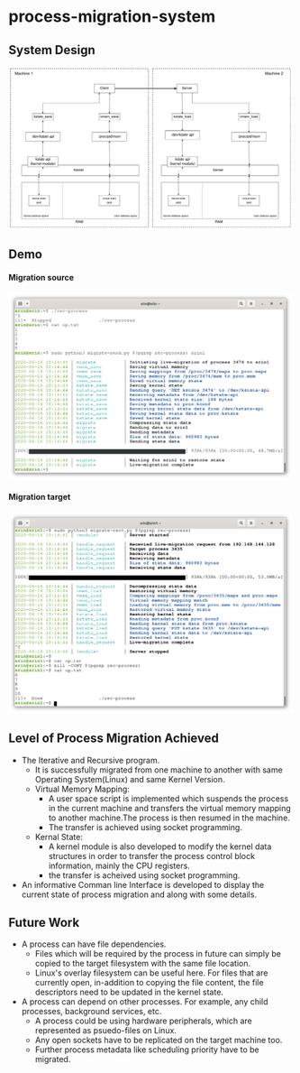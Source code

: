 # process-migration-system
## System Design

![](assets/sys.png)

## Demo
#### Migration source
![](assets/recursive-send.png)
#### Migration target
![](assets/recursive-recv.png)


## Level of Process Migration Achieved
  * The Iterative and Recursive program.
    * It is successfully migrated from one machine to another with same Operating System(Linux) and same Kernel Version.
    * Virtual Memory Mapping:
      * A user space script is implemented which suspends the process in the current machine and transfers the virtual memory mapping to another machine.The               process is then resumed in the machine.
      * The transfer is achieved using socket programming.
    * Kernal State:
      * A kernel module is also developed to modify the kernel data structures in order to transfer the process control block information, mainly the CPU                   registers.
      * the transfer is acheived using socket programming.
  * An informative Comman line Interface is developed to display the current state of process migration and along with some details.

## Future Work
 * A process can have file dependencies.
    * Files which will be required by the process in future can simply be copied to the target filesystem with the same file location. 
    * Linux's overlay filesystem can be useful here. For files that are currently open, in-addition to copying the file content, the file descriptors need to be updated in the kernel state. 
 * A process can depend on other processes. For example, any child processes, background services, etc. 
    * A process could be using hardware peripherals, which are represented as psuedo-files on Linux. 
    * Any open sockets have to be replicated on the target machine too. 
    * Further process metadata like scheduling priority have to be migrated.
